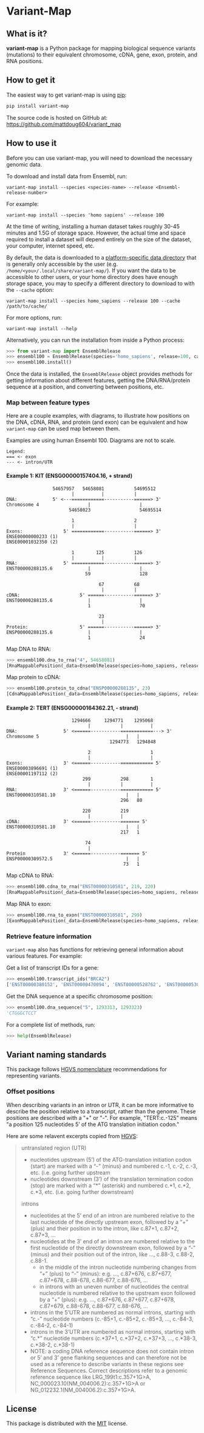 # Variant-Map

## What is it?

**variant-map** is a Python package for mapping biological sequence variants (mutations) to their equivalent chromosome, cDNA, gene, exon, protein, and RNA positions.

## How to get it

The easiest way to get variant-map is using [pip](https://pip.pypa.io/en/latest/quickstart.html):

```sh
pip install variant-map
```

The source code is hosted on GitHub at: <https://github.com/mattdoug604/variant_map>

## How to use it

Before you can use variant-map, you will need to download the necessary genomic data.

To download and install data from Ensembl, run:

```shell
variant-map install --species <species-name> --release <Ensembl-release-number>
```

For example:

```shell
variant-map install --species 'homo sapiens' --release 100
```

At the time of writing, installing a human dataset takes roughly 30-45 minutes and 1.5G of storage space. However, the actual time and space required to install a dataset will depend entirely on the size of the dataset, your computer, internet speed, etc.

By default, the data is downloaded to a [platform-specific data directory](https://pypi.org/project/appdirs/) that is generally only accessible by the user (e.g. `/home/<you>/.local/share/variant-map/`). If you want the data to be accessible to other users, or your home directory does have enough storage space, you may to specify a different directory to download to with the `--cache` option:

```shell
variant-map install --species homo_sapiens --release 100 --cache /path/to/cache/
```

For more options, run:

```shell
variant-map install --help
```

Alternatively, you can run the installation from inside a Python process:

```python
>>> from variant-map import EnsemblRelease
>>> ensembl100 = EnsemblRelease(species='homo_sapiens', release=100, cache_dir="/path/to/cache/")
>>> ensembl100.install()
```

Once the data is installed, the `EnsemblRelease` object provides methods for getting information about different features, getting the DNA/RNA/protein sequence at a position, and converting between positions, etc.

### Map between feature types

Here are a couple examples, with diagrams, to illustrate how positions on the DNA, cDNA, RNA, and protein (and exon) can be equivalent and how `variant-map` can be used map between them.

Examples are using human Ensembl 100. Diagrams are not to scale.

```text
Legend:
=== <- exon
--- <- intron/UTR
```

#### Example 1: KIT (ENSG00000157404.16, + strand)

```text
                 54657957   54658081           54695512
                        |          |           |
DNA:             5' <---============-----------======> 3'
Chromosome 4                  |                  |
                       54658023                  54695514

                        1                      2
                        |                      |
Exons:               5' ============-----------======> 3'
ENSE00000000233 (1)
ENSE00001032350 (2)

                        1        125           126
                        |          |           |
RNA:                 5' ============-----------======> 3'
ENST00000288135.6             |                  |
                             59                  128

                                  67           68
                                   |           |
cDNA:                      5' ======-----------======> 3'
ENST00000288135.6             |                  |
                              1                  70

                                  23
                                   |
Protein:                   5' ======-----------======> 3'
ENSP00000288135.6             |                  |
                              1                  24
```

Map DNA to RNA:

```python
>>> ensembl100.dna_to_rna("4", 54658081)
[RnaMappablePosition(_data=EnsemblRelease(species=homo_sapiens, release=100), contig_id='4', start=125, start_offset=0, end=125, end_offset=0, strand='+', gene_id='ENSG00000157404', gene_name='KIT', transcript_id='ENST00000288135', transcript_name='KIT-201'), RnaMappablePosition(_data=EnsemblRelease(species=homo_sapiens, release=100), contig_id='4', start=164, start_offset=0, end=164, end_offset=0, strand='+', gene_id='ENSG00000157404', gene_name='KIT', transcript_id='ENST00000412167', transcript_name='KIT-202'), RnaMappablePosition(_data=EnsemblRelease(species=homo_sapiens, release=100), contig_id='4', start=143, start_offset=0, end=143, end_offset=0, strand='+', gene_id='ENSG00000157404', gene_name='KIT', transcript_id='ENST00000514582', transcript_name='KIT-204')]
```

Map protein to cDNA:

```python
>>> ensembl100.protein_to_cdna("ENSP00000288135", 23)
[CdnaMappablePosition(_data=EnsemblRelease(species=homo_sapiens, release=100), contig_id='4', start=67, start_offset=0, end=69, end_offset=0, strand='+', gene_id='ENSG00000157404', gene_name='KIT', transcript_id='ENST00000288135', transcript_name='KIT-201', protein_id='ENSP00000288135')]
```

#### Example 2: TERT (ENSG00000164362.21, - strand)

```text
                        1294666     1294771    1295068
                              |           |          |
DNA:                 5' <======-----------============---> 3'
Chromosome 5                                |   |
                                      1294773   1294848

                              2                      1
                              |                      |
Exons:               3' <======-----------============ 5'
ENSE00003896691 (1)
ENSE00001197112 (2)
                            299           298        1
                              |           |          |
RNA:                 3' <======-----------============ 5'
ENST00000310581.10                          |   |
                                          296   80

                            220           219
                              |           |
cDNA:                3' <======-----------======= 5'
ENST00000310581.10                          |   |
                                          217   1

                             74
                              |
Protein              3' <======-----------======= 5'
ENSP00000309572.5                           |   |
                                           73   1
```

Map cDNA to RNA:

```python
>>> ensembl100.cdna_to_rna("ENST00000310581", 219, 220)
[RnaMappablePosition(_data=EnsemblRelease(species=homo_sapiens, release=100), contig_id='5', start=298, start_offset=0, end=299, end_offset=0, strand='-', gene_id='ENSG00000164362', gene_name='TERT', transcript_id='ENST00000310581', transcript_name='TERT-201')]
```

Map RNA to exon:

```python
>>> ensembl100.rna_to_exon("ENST00000310581", 299)
[ExonMappablePosition(_data=EnsemblRelease(species=homo_sapiens, release=100), contig_id='5', start=2, start_offset=0, end=2, end_offset=0, strand='-', gene_id='ENSG00000164362', gene_name='TERT', transcript_id='ENST00000310581', transcript_name='TERT-201', exon_id='ENSE00001197112')]
```

### Retrieve feature information

`variant-map` also has functions for retrieving general information about various features. For example:

Get a list of transcript IDs for a gene:

```python
>>> ensembl100.transcript_ids("BRCA2")
['ENST00000380152', 'ENST00000470094', 'ENST00000528762', 'ENST00000530893', 'ENST00000533776', 'ENST00000544455', 'ENST00000614259', 'ENST00000665585', 'ENST00000666593', 'ENST00000670614', 'ENST00000671466']
```

Get the DNA sequence at a specific chromosome position:

```python
>>> ensembl100.dna_sequence("5", 1293313, 1293323)
'CTGGGCTCCT
```

For a complete list of methods, run:

```python
>>> help(EnsemblRelease)
```

## Variant naming standards

This package follows [HGVS nomenclature](https://varnomen.hgvs.org/) recommendations for representing variants.


### Offset positions

When describing variants in an intron or UTR, it can be more informative to describe the position relative to a transcript, rather than the genome. These positions are described with a "+" or "-". For example, "TERT:c.-125" means "a position 125 nucleotides 5’ of the ATG translation initiation codon."

Here are some relavent excerpts copied from [HGVS](https://varnomen.hgvs.org/bg-material/numbering/):

> untranslated region (UTR)
> * nucleotides upstream (5’) of the ATG-translation initiation codon (start) are marked with a “-” (minus) and numbered c.-1, c.-2, c.-3, etc. (i.e. going further upstream
> * nucleotides downstream (3’) of the translation termination codon (stop) are marked with a “\*” (asterisk) and numbered c.\*1, c.\*2, c.\*3, etc. (i.e. going further downstream)
>
> introns
> * nucleotides at the 5’ end of an intron are numbered relative to the last nucleotide of the directly upstream exon, followed by a “+” (plus) and their position in to the intron, like c.87+1, c.87+2, c.87+3, …
> * nucleotides at the 3’ end of an intron are numbered relative to the first nucleotide of the directly downstream exon, followed by a “-” (minus) and their position out of the intron, like …, c.88-3, c.88-2, c.88-1.
>   * in the middle of the intron nucleotide numbering changes from “+” (plus) to “-” (minus): e.g. …, c.87+676, c.87+677, c.87+678, c.88-678, c.88-677, c.88-676, …
>   * in introns with an uneven number of nucleotides the central nucleotide is numbered relative to the upstream exon followed by a “+” (plus): e.g. …, c.87+676, c.87+677, c.87+678, c.87+679, c.88-678, c.88-677, c.88-676, …
> * introns in the 5’UTR are numbered as normal introns, starting with “c.-” nucleotide numbers (c.-85+1, c.-85+2, c.-85+3, …, c.-84-3, c.-84-2, c.-84-1)
> * introns in the 3’UTR are numbered as normal introns, starting with “c.\*” nucleotide numbers (c.\*37+1, c.\*37+2, c.\*37+3, …, c.\*38-3, c.\*38-2, c.\*38-1)
> * NOTE: a coding DNA reference sequence does not contain intron or 5’ and 3’ gene flanking sequences and can therefore not be used as a reference to describe variants in these regions see Reference Sequences. Correct descriptions refer to a genomic reference sequence like LRG_199t1:c.357+1G>A, NC_000023.10(NM_004006.2):c.357+1G>A or NG_012232.1(NM_004006.2):c.357+1G>A.


## License

This package is distributed with the [MIT](LICENSE) license.
